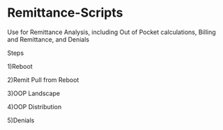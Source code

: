 # Remittance-Scripts
Use for Remittance Analysis, including Out of Pocket calculations, Billing and Remittance, and Denials

Steps

1)Reboot 

2)Remit Pull from Reboot

3)OOP Landscape

4)OOP Distribution

5)Denials
